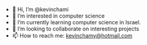 - 👋 Hi, I’m @kevinchami
- 👀 I’m interested in computer science
- 🌱 I’m currently learning computer science in Israel.
- 💞️ I’m looking to collaborate on interesting projects
- 📫 How to reach me: kevinchamy@hotmail.com

<!---
kevinchami/kevinchami is a ✨ special ✨ repository because its `README.md` (this file) appears on your GitHub profile.
You can click the Preview link to take a look at your changes.
--->
